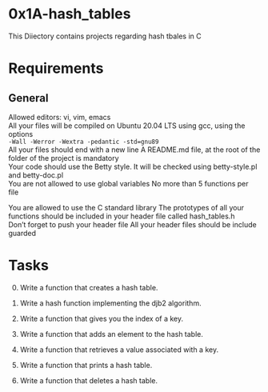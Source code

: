 # 0x1A-hash_tables  

This Diiectory contains projects regarding hash tbales in C  

Requirements
============

General
-------

Allowed editors: vi, vim, emacs   
All your files will be compiled on Ubuntu 20.04 LTS using gcc, using the options   
```-Wall -Werror -Wextra -pedantic -std=gnu89```  
All your files should end with a new line A README.md file, at the root of the folder of the project is mandatory   
Your code should use the Betty style. It will be checked using betty-style.pl and betty-doc.pl   
You are not allowed to use global variables No more than 5 functions per file   

You are allowed to use the C standard library The prototypes of all your functions should be included in your header file called hash\_tables.h  
Don’t forget to push your header file All your header files should be include guarded  

# Tasks 
0.  Write a function that creates a hash table.  
  
1. Write a hash function implementing the djb2 algorithm.  
  
2. Write a function that gives you the index of a key.  
  
3. Write a function that adds an element to the hash table.  
  
4. Write a function that retrieves a value associated with a key.  
  
5. Write a function that prints a hash table.  
  
6. Write a function that deletes a hash table.  
  
 
